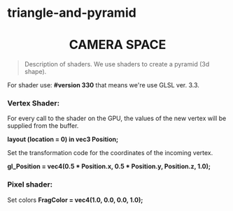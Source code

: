 # triangle-and-pyramid
<h1 align="center"> CAMERA SPACE </h1>

>Description of shaders. We use shaders to create a pyramid (3d shape).

For shader use: **#version 330** that means we're use GLSL ver. 3.3.

<h3>Vertex Shader:</h3>

For every call to the shader on the GPU, the values of the new vertex will be supplied from the buffer.

**layout (location = 0) in vec3 Position;** 

Set the transformation code for the coordinates of the incoming vertex.

**gl_Position = vec4(0.5 * Position.x, 0.5 * Position.y, Position.z, 1.0);** 

<h3>Pixel shader:</h3> 

Set colors
**FragColor = vec4(1.0, 0.0, 0.0, 1.0);**
